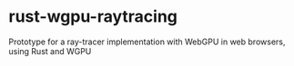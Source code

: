 # rust-wgpu-raytracing
Prototype for a ray-tracer implementation with WebGPU in web browsers, using Rust and WGPU
